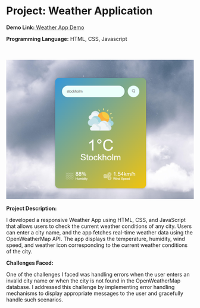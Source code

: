 # **Project: Weather Application**

**Demo Link:**[ Weather App Demo](https://noor-ismot.github.io/Find-Weather/)

**Programming Language:** HTML, CSS, Javascript <br> <br> <br>

![FindWeather](weather1.png)


**Project Description:**

I developed a responsive Weather App using HTML, CSS, and JavaScript that allows users to check the current weather conditions of any city. Users can enter a city name, and the app fetches real-time weather data using the OpenWeatherMap API. The app displays the temperature, humidity, wind speed, and weather icon corresponding to the current weather conditions of the city.

**Challenges Faced:**

One of the challenges I faced was handling errors when the user enters an invalid city name or when the city is not found in the OpenWeatherMap database. I addressed this challenge by implementing error handling mechanisms to display appropriate messages to the user and gracefully handle such scenarios.
